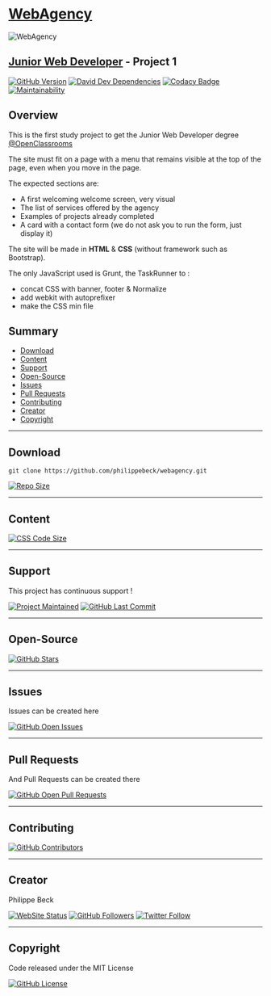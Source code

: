 # [WebAgency](https://openclassrooms.com/fr/projects/integrez-la-maquette-du-site-d-une-agence-web)

![WebAgency](https://s3-eu-west-1.amazonaws.com/sdz-upload/prod/upload/maquette111.png)

## [Junior Web Developer](https://openclassrooms.com/fr/paths/48-developpeur-web-junior) - Project 1

[![GitHub Version](https://img.shields.io/github/package-json/v/philippebeck/webagency.svg?label=Version)](https://github.com/philippebeck/webagency/blob/master/package.json)
[![David Dev Dependencies](https://img.shields.io/david/dev/philippebeck/webagency.svg?label=Dev+Dependencies)](https://david-dm.org/philippebeck/webagency?type=dev)
[![Codacy Badge](https://api.codacy.com/project/badge/Grade/532575a525734fbc86c89568292ea9ea)](https://www.codacy.com/app/philippebeck/webagency?utm_source=github.com&amp;utm_medium=referral&amp;utm_content=philippebeck/webagency&amp;utm_campaign=Badge_Grade)
[![Maintainability](https://api.codeclimate.com/v1/badges/0246bfb6a504f222bfe7/maintainability)](https://codeclimate.com/github/philippebeck/webagency/maintainability)

 ## Overview

This is the first study project to get the Junior Web Developer degree [@OpenClassrooms](https://openclassrooms.com)

The site must fit on a page with a menu that remains visible at the top of the page, even when you move in the page.

The expected sections are:
-   A first welcoming welcome screen, very visual  
-   The list of services offered by the agency  
-   Examples of projects already completed  
-   A card with a contact form (we do not ask you to run the form, just display it)  

The site will be made in **HTML** & **CSS** (without framework such as Bootstrap).

The only JavaScript used is Grunt, the TaskRunner to :
-   concat CSS with banner, footer & Normalize  
-   add webkit with autoprefixer  
-   make the CSS min file  

## Summary

-   [Download](#download)  
-   [Content](#content)  
-   [Support](#support)  
-   [Open-Source](#open-source)  
-   [Issues](#issues)  
-   [Pull Requests](#pull-requests)  
-   [Contributing](#contributing)  
-   [Creator](#creator)  
-   [Copyright](#copyright)  

---

## Download

`git clone https://github.com/philippebeck/webagency.git`  

[![Repo Size](https://img.shields.io/github/repo-size/philippebeck/webagency.svg?label=Repo+Size)](https://github.com/philippebeck/webagency/tree/master)

---

## Content

[![CSS Code Size](https://img.shields.io/github/languages/code-size/philippebeck/webagency.svg?label=Code+Size)](https://github.com/philippebeck/webagency/tree/master)

---

## Support

This project has continuous support !

[![Project Maintained](https://img.shields.io/maintenance/yes/2019.svg?label=Maintained)](https://github.com/philippebeck/webagency)
[![GitHub Last Commit](https://img.shields.io/github/last-commit/philippebeck/webagency.svg?label=Last+Commit)](https://github.com/philippebeck/webagency/commits/master)

---

## Open-Source

[![GitHub Stars](https://img.shields.io/github/stars/philippebeck/webagency.svg?label=GitHub+:+Webagency+|+Stars)](https://github.com/philippebeck/webagency)

---

## Issues

Issues can be created here

[![GitHub Open Issues](https://img.shields.io/github/issues/philippebeck/webagency.svg?label=Issues)](https://github.com/philippebeck/webagency/issues)

---

## Pull Requests

And Pull Requests can be created there

[![GitHub Open Pull Requests](https://img.shields.io/github/issues-pr/philippebeck/webagency.svg?label=Pull+Requests)](https://github.com/philippebeck/webagency/pulls)

---

## Contributing

[![GitHub Contributors](https://img.shields.io/github/contributors/philippebeck/webagency.svg?label=Contributors)](https://github.com/philippebeck/webagency/graphs/contributors)

---

## Creator

Philippe Beck

[![WebSite Status](https://img.shields.io/website-up-down-green-red/https/philippebeck.net.svg?label=https://philippebeck.net)](https://philippebeck.net)
[![GitHub Followers](https://img.shields.io/github/followers/philippebeck.svg?label=GitHub+:+philippebeck+|+Followers)](https://github.com/philippebeck)
[![Twitter Follow](https://badgen.net/twitter/follow/philippepjbeck)](https://twitter.com/philippepjbeck)

---

## Copyright

Code released under the MIT License

[![GitHub License](https://img.shields.io/github/license/philippebeck/webagency.svg?label=License)](https://github.com/philippebeck/webagency/blob/master/LICENSE)
